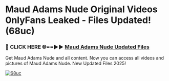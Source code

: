 # Maud Adams Nude Original Videos 0nlyFans Leaked - Files Updated! (68uc)

<h3>🔴 CLICK HERE 🌐==►► <a href="https://tinyurl.com/yc6ubb5a" rel="nofollow">Maud Adams Nude Updated Files</a></h3>

Get Maud Adams Nude and all content. Now you can access all videos and pictures of Maud Adams Nude. New Updated Files 2025!

[![68uc](https://i.imgur.com/7eu0CRL.gif)](https://tinyurl.com/yc6ubb5a)
